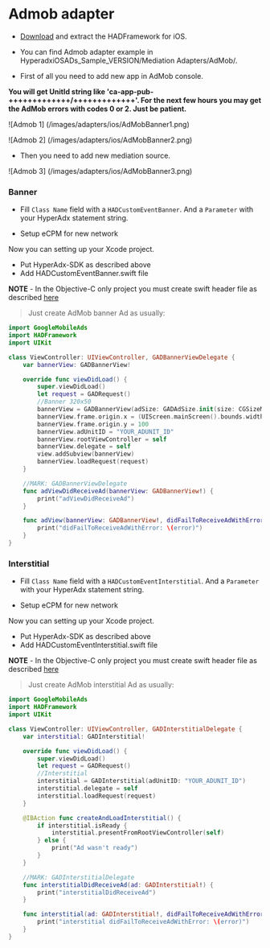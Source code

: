 # Admob adapter

* [Download](https://github.com/hyperads/ios-sdk/releases) and extract the HADFramework for iOS.

* You can find Admob adapter example in HyperadxiOSADs_Sample_VERSION/Mediation Adapters/AdMob/.

* First of all you need to add new app in AdMob console.

**You will get UnitId string like 'ca-app-pub-+++++++++++++/+++++++++++++'. For the next few hours you may get the AdMob errors with codes 0 or 2. Just be patient.**

![Admob 1]
(/images/adapters/ios/AdMobBanner1.png)

![Admob 2]
(/images/adapters/ios/AdMobBanner2.png)

* Then you need to add new mediation source.

![Admob 3]
(/images/adapters/ios/AdMobBanner3.png)

### Banner

* Fill `Class Name` field with a `HADCustomEventBanner`. And a `Parameter` with your HyperAdx statement string.

* Setup eCPM for new network

Now you can setting up your Xcode project.

* Put HyperAdx-SDK as described above
* Add HADCustomEventBanner.swift file

**NOTE** - In the Objective-C only project you must create swift header file as described [here](http://stackoverflow.com/questions/24102104/how-to-import-swift-code-to-objective-c)

> Just create AdMob banner Ad as usually:

```swift
import GoogleMobileAds
import HADFramework
import UIKit

class ViewController: UIViewController, GADBannerViewDelegate {
    var bannerView: GADBannerView!

    override func viewDidLoad() {
        super.viewDidLoad()
        let request = GADRequest()
        //Banner 320x50
        bannerView = GADBannerView(adSize: GADAdSize.init(size: CGSizeMake(320, 50), flags: 0))
        bannerView.frame.origin.x = (UIScreen.mainScreen().bounds.width-320)/2
        bannerView.frame.origin.y = 100
        bannerView.adUnitID = "YOUR_ADUNIT_ID"
        bannerView.rootViewController = self
        bannerView.delegate = self
        view.addSubview(bannerView)
        bannerView.loadRequest(request)
    }

    //MARK: GADBannerViewDelegate
    func adViewDidReceiveAd(bannerView: GADBannerView!) {
        print("adViewDidReceiveAd")
    }

    func adView(bannerView: GADBannerView!, didFailToReceiveAdWithError error: GADRequestError!) {
        print("didFailToReceiveAdWithError: \(error)")
    }
}
```

### Interstitial

* Fill `Class Name` field with a `HADCustomEventInterstitial`. And a `Parameter` with your HyperAdx statement string.

* Setup eCPM for new network

Now you can setting up your Xcode project.

* Put HyperAdx-SDK as described above
* Add HADCustomEventInterstitial.swift file

**NOTE** - In the Objective-C only project you must create swift header file as described [here](http://stackoverflow.com/questions/24102104/how-to-import-swift-code-to-objective-c)

> Just create AdMob interstitial Ad as usually:

```swift
import GoogleMobileAds
import HADFramework
import UIKit

class ViewController: UIViewController, GADInterstitialDelegate {
    var interstitial: GADInterstitial!

    override func viewDidLoad() {
        super.viewDidLoad()
        let request = GADRequest()
        //Interstitial
        interstitial = GADInterstitial(adUnitID: "YOUR_ADUNIT_ID")
        interstitial.delegate = self
        interstitial.loadRequest(request)
    }

    @IBAction func createAndLoadInterstitial() {
        if interstitial.isReady {
            interstitial.presentFromRootViewController(self)
        } else {
            print("Ad wasn't ready")
        }
    }

    //MARK: GADInterstitialDelegate
    func interstitialDidReceiveAd(ad: GADInterstitial!) {
        print("interstitialDidReceiveAd")
    }

    func interstitial(ad: GADInterstitial!, didFailToReceiveAdWithError error: GADRequestError!) {
        print("interstitial didFailToReceiveAdWithError: \(error)")
    }
}
```
